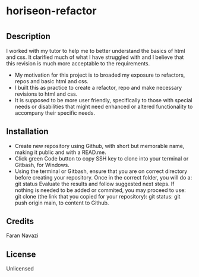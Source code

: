 # horiseon-refactor
# <Your-Project-Title>
## Description
I worked with my tutor to help me to better understand the basics of html and css. It clarified much of what I have struggled with and I believe that this revision is much more acceptable to the requirements.
- My motivation for this project is to  broaded my exposure to refactors, repos and basic html and css.
- I built this as practice to create a refactor, repo and make necessary revisions to html and css.
- It is supposed to be more user friendly, specifically to those with special needs or disabilities that might need enhanced or altered functionality to accompany their specific needs.
## Installation
- Create new repository using Github, with short but memorable name, making it public and with a READ.me.
- Click green Code button to copy SSH key to clone into your terminal or Gitbash, for Windows.
- Using the terminal or Gitbash, ensure that you are on correct directory before creating your repository. Once in the correct folder, you will do a: 
git status
Evaluate the results and follow suggested next steps. If nothing is needed to be added or commited, you may proceed to use:
git clone (the link that you copied for your repository):
git status:
git push origin main, to content to Github.
## Credits
Faran Navazi
## License
Unlicensed